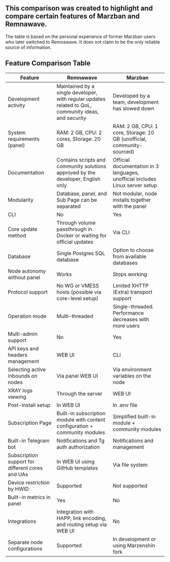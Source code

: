 ## This comparison was created to highlight and compare certain features of Marzban and Remnawave.  
The table is based on the personal experience of former Marzban users who later switched to Remnawave. It does not claim to be the only reliable source of information.

## Feature Comparison Table

| Feature                            | Remnawave                                                  | Marzban                                                     |
|------------------------------------|------------------------------------------------------------|-------------------------------------------------------------|
| Development activity               | Maintained by a single developer, with regular updates related to QoL, community ideas, and security | Developed by a team, development has slowed down|
| System requirements (panel)        | RAM: 2 GB, CPU: 2 cores, Storage: 20 GB                    | RAM: 2 GB, CPU: 1 core, Storage: 10 GB (unofficial, community-sourced)|
| Documentation                      | Contains scripts and community solutions approved by the developer, English only| Official documentation in 3 languages, unofficial includes Linux server setup|
| Modularity                         | Database, panel, and Sub Page can be separated             | Not modular, node installs together with the panel          |
| CLI                                | No                                                         | Yes                                                         |
| Core update method                 | Through volume passthrough in Docker or waiting for official updates | Via CLI                                           |
| Database                           | Single Postgres SQL database                               | Option to choose from available databases                   |
| Node autonomy without panel        | Works                                                      | Stops working                                               |
| Protocol support                   | No WG or VMESS hosts (possible via core-level setup)       | Limited XHTTP (Extra) transport support                     |
| Operation mode                     | Multi-threaded                                             | Single-threaded. Performance decreases with more users      |
| Multi-admin support                | No                                                         | Yes                                                         |
| API keys and headers management    | WEB UI                                                     | CLI                                                         |
| Selecting active inbounds on nodes | Via panel WEB UI                                           | Via environment variables on the node                       |
| XRAY logs viewing                  | Through the server                                         | WEB UI                                                      |
| Post-install setup                 | In WEB UI                                                  | In .env file                                                |
| Subscription Page                  | Built-in subscription module with content configuration + community modules | Simplified built-in module + community modules|
| Built-in Telegram bot              | Notifications and Tg auth authorization                    | Notifications and management                                |
| Subscription support for different cores and UAs | In WEB UI using GitHub templates             | Via file system                                             |
| Device restriction by HWID         | Supported                                                  | Not supported                                               |
| Built-in metrics in panel          | Yes                                                        | No                                                          |
| Integrations                       | Integration with HAPP, link encoding, and routing setup via WEB UI | No                                                  |
| Separate node configurations       | Supported                                                  | In development or using Marzenshin fork                     |
